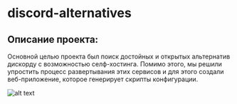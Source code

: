 # discord-alternatives

## Описание проекта:

Основной целью проекта был поиск достойных и открытых альтернатив дискорду с возможностью селф-хостинга. 
Помимо этого, мы решили упростить процесс развертывания этих сервисов и для этого создали веб-приложение, которое генерирует скрипты конфигурации.

![alt text](https://disk.yandex.ru/i/94nuqPQVHeKFIg)
